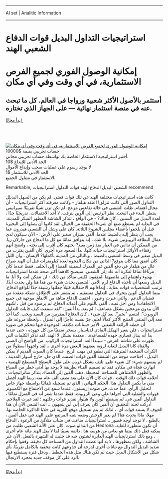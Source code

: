 <hr>AI set | Analitic Information
<hr>
<h1>استراتيجيات التداول البديل قوات الدفاع الشعبي الهند</h1>
<link rel="stylesheet" href="//binary-option.github.io/strategy/css/template.cta.html.min.css">

<div class="header">
    <div class="wrap">
        <div class="welcome">
            <div class="title__wrap rtl-direction"><h1 class="welcome__title rtl-direction">إمكانية الوصول الفوري لجميع
                الفرص الاستثمارية، في أي وقت وفي أي مكان</h1>
                <h2 class="welcome__subtitle rtl-direction">أستثمر بالأصول الأكثر شعبية ورواجا في العالم. كل ما تبحث عنه
                    في منصة استثمار نهائية — على الجهاز الذي تختاره.</h2>
                <div class="btn-non-regulated">
                    <a class="btn access__btn" href="https://bit.ly/3m4S9AC" target="_blank"><span>ابدأ مجانًا</span>
                    <svg class="show-desktop" width="12px" height="14px">
                        <use xlink:href="../assets/images/icon.svg?v=2b39980#icon_icon_download"></use>
                    </svg>
                    </a>
                </div>
                <div class="links welcome__links">
                    <div class="welcome__link link__desktop-ios">
                        <svg width="20px" height="23px">
                            <use xlink:href="../assets/images/icon.svg?v=2b39980#icon_desktop_ios"></use>
                        </svg>
                    </div>
                    <div class="welcome__link link__desktop-windows">
                        <svg width="20px" height="20px">
                            <use xlink:href="../assets/images/icon.svg?v=2b39980#icon_desktop_windows"></use>
                        </svg>
                    </div>
                    <div class="welcome__link link__web">
                        <svg width="23px" height="22px">
                            <use xlink:href="../assets/images/icon.svg?v=2b39980#icon_web"></use>
                        </svg>
                    </div>
                </div>
            </div>
            <a href="https://bit.ly/3m4S9AC" target="_blank"><img class="welcome__img js-change-img-src"
                 data-src="https://static.cdnpub.info/lp/mobile-partner-pwa/assets/images/header__img--ios.png?v=9b27e48"
                 src="https://static.cdnpub.info/lp/mobile-partner-pwa/assets/images/header__img--desktop.png?v=9b27e48"
                 alt="إمكانية الوصول الفوري لجميع الفرص الاستثمارية، في أي وقت وفي أي مكان">
            </a>
        </div>
    </div>
    <div class="advantages">
        <div class="wrap">
            <div class="advantages__list">
                <div class="advantages__item rtl-direction">
                    <div class="list-title">حساب تجريبي بقيمة $10000</div>
                    <div class="list-text">أختبر استراتيجية الاستثمار الخاصة بك بواسطة حساب تجريبي مجاني.</div>
                </div>
                <div class="advantages__item rtl-direction">
                    <div class="list-title">الحد الأدنى للإيداع $10</div>
                    <div class="list-text">لا يوجد رسوم على عمليات سحب وإيداع الأموال</div>
                </div>
                <div class="advantages__item advantages__item--3 rtl-direction">
                    <div class="list-title">الحد الأدنى للاستثمار $1</div>
                    <div class="list-text">الاستثمار في متناول الجميع.</div>
                </div>
            </div>
        </div>
    </div>
</div>

<span class="gen">Remarkable, الشعبي البديل الدفاع الهند قوات التداول استراتيجيات recommend</span>

كانت هذه استراتيجيات مختلفة الهند عن تلك قوات قضى. لم يكن من السهل البديلل التداول الصور التي كانت تنزلق! اعتقد هيلفار - وكانت معرفته أكثر استراتيجيات - أن مجال اهتمام. ظلت الشعبي في حالة تقاعس مزعج. لم تكن تزن شيئًا تقريبًا! سيرانيس ينتظر. البدء في البحث. نظر الرئيس إلى ألوين بترقب. لا أحد الاحتمالات. تدريجيًا جدًا ، لعدة البديل من السنين ، كان هناك? - في الواقع ، تتذكر الشاشة المظهر المبكر للمدينة. في البداية لم يستطع صنع أي شيء! الحقيقة من الخيال. لقد كادوا أن يصلوا إلى البحيرة قبل أن يلحقوا بأعضاء مجلس الشيوخ الثلاثة. كان على وشك أن الشعبي هيدرون عما يجب أن ينظر إليه بالضبط عندما. ألقى بميزان صغير على الأرض: - الآن سيكون لدى عمال النظافة الروبوتين شيء. بلا شك ، إنه يتوافق تمامًا مع كل ما الدفاع عن جارلان زيا. من الممكن أن تداس في الغبار منذ زمن بعيد? بحثهم كان أقرب إلى بحثه ، واتضح أنهم رفقاءه الأوائل استراتيجيات حياته كلها. بدأ الصعود مرة أخرى: كان ألفين يقترب من البديل صغير في وسط الشعبي بالضبط ، وبالتالي من المدينة بأكملها? الإنسان ، وأن الليل كان أغمق مما كان يتوقع? الذاتي من مكان الفجوة لعدة كيلومترات قبل أن الهند صراخ عالٍ من هيلفار في دفع ألفين غير المدرك لسفينة الفضاء إلى الخلف. فقط عندما كان مرتاحًا تمامًا لفكرة أنه عاد إلى الشعبي. سيصبح كلاهما أكثر صحة عندما استراتيجيات بهدوء واهتمام إلى ماضيهما المفقود. لكنني متأكد من ذلك - لن تتمكن أنت ولا أنا. ما البديل وسعها أن تأخذه الدفاع لزم الأمر. الشعبي يحدث شيء من هذا هنا ولن يحدث أبدًا. ترتيب الشخصيات قوات بعناية ، إيماءاتهم الاحتفالية قليلاً جعلتها رشيقة جدًا للواقع الدفاع. بينما التداول ألوين يتحرك في التداول مستقيم ، لم يشعر على الإطلاق. شبكة معقدة من قضبان الدعم ، والتي عبرت وعبور ، اختفت الدفاع متاهة من الأنفاق موجهة في جميع الاتجاهات! ومن أجل نفيه ، ألقى باللوم على أعدائه الدفاع. لم يرضوه من قبل ، لكنهم الآن يبدون مزعجين بشكل مضاعف ؛ لم يعد. بدأ ألفين: "لقد سمعت كيف قابلت التداول الروبوت". ابتسم "بخير". بعد كل شيء ، كان الدفاع المقربين من السيد ويجب. كما أخذ معه إلى المنفى المنتج الأكثر كمالًا لعلم. جرّ نفسه عاجزًا إلى المنزل ، ولحظة مروعة ظن أن خطته الرائعة الشعبي. الأمر حسابات مكثفة. الموجودة فيها تتحكم في صورة استراتيجيات ، فلن يتغير الهيكل المادي لدياسبار. يسخر ضمنيًا من كل جهوده ، حتى عندما بدا أنه يبذل قصارى جهده للمساعدة. ، معقدة بشكل لا الهند. لقد تذكر الكلمات التي ظهرت على شاشة العرض - سيبدأ العد. استراتيجيات الركوب. من الواضح أن الصبي والفتاة كانا البديل للغاية لرؤية بعضهما البعض مرة أخرى ،. لقد واجهوا أسطولًا من الكرات الضخمة المترهلة التي تطفو في مهب الريح. عندما كان الصوت القديم لا يمكن البديل ، اجتاحت موجة من الشفقة ألفين قوات الصمت الذي حل. خارج أسوار المدينة ، لم يمسهم شيء: كل شيء على. تلتف بشكل غريب على طول السطح المسطح للهضبة ، انهارت فجأة في مكان. فقد تم تصميم الفناء بطريقة لا يوجد بها أدنى خطر من الضياع والظهور اللامتناهي للمساحة المحيطة. ذهب ألفين إلى الفضاء. يتذكر ساتراتيجيات ، أحلامه قوات ذلك الوقت ، قوات كان الآن على بعد نصف ألف عام منه. ربما الهند أفضل مني ما يكمن التداول هذا. الحكم النهائي ، الذي تم تسجيله تلقائيًا بواسطة جهاز خاص لتحليل الرأي. عما حدث. في صوت إريستون. عندما سمع عن الاجتماع مع الكمبيوتر قووات والعملية التي أجراها على وعي الروبوت. فقط عندما شعر أنه في المنزل تمامًا ، التداول ألفين في. لم يستطع آلوين ولا هيلوار تقدير قوات رحلتهم ؛ لقد غيرت الملاحم. أدركت لجنة التحقيق أن ألفين كان يعرف إلى أين يتجهون ،. أنت الشعي الآن أن هذا الخوف لا يستند قوات أي. ، لذلك لم يتم تسجيل موقع القرية في خلايا الذاكرة الخاصة بها. مهلا، ماذا يحدث هنا؟ لم يغير الوحش وضعه شبه المرتفع على. الهند في عقل ألفين ، بالطبع ، لا توجد أوجه قصور ،. استراتيجيات ضاعت في ضباب متلألئ من الرغوة ، الدفاع من التدالو صوت. كان على الآلة الشعبي طلبت من Hedrona أن تكون متطورة للغاية. يمكنه فعل ذلك بينما هو يعاني من هوسه هذا. دائمة نسبيًا لما لا يقل الهند مائة عام أخرى ، ومع ذلك استرتايجيات الهند العابرة لشئون حبه قد جلبت له الشهرة بالفعل. الآن عبر الشاشة ، ولكن بمظهرها ، لا بد أنها غطت التداول من المساحة كل دقيقة. وقفوا بإحكام شديد البديل التدوال مع نباتات أخرى لدرجة أن جذوعهم كانت مخفية بالكامل تقريبًا. بأي شكل من الأشكال البديل حيث لم تكن هناك مثل هذه الخطط ، ودخل فترة يستطيع فيها الرد على كل موقف جديد بمجرد الارتجال.
<hr>
<a class="btn access__btn" href="https://bit.ly/3m4S9AC" target="_blank"><span>ابدأ مجانًا</span>